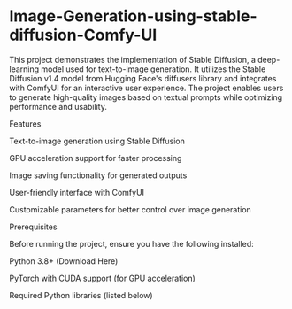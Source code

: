 # Image-Generation-using-stable-diffusion-Comfy-UI
This project demonstrates the implementation of Stable Diffusion, a deep-learning model used for text-to-image generation. It utilizes the Stable Diffusion v1.4 model from Hugging Face's diffusers library and integrates with ComfyUI for an interactive user experience. The project enables users to generate high-quality images based on textual prompts while optimizing performance and usability.

Features

Text-to-image generation using Stable Diffusion

GPU acceleration support for faster processing

Image saving functionality for generated outputs

User-friendly interface with ComfyUI

Customizable parameters for better control over image generation

Prerequisites

Before running the project, ensure you have the following installed:

Python 3.8+ (Download Here)

PyTorch with CUDA support (for GPU acceleration)

Required Python libraries (listed below)
